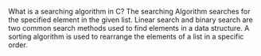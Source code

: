 What is a searching algorithm in C?
The searching Algorithm searches for the specified element in the given list. Linear search and binary search are two common search methods used to find elements in a data structure. A sorting algorithm is used to rearrange the elements of a list in a specific order.